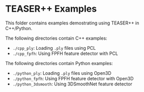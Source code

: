 # TEASER++ Examples

This folder contains examples demostrating using TEASER++ in C++/Python.

The following directories contain C++ examples:
- `./cpp_ply`: Loading `.ply` files using PCL  
- `./cpp_fpfh`: Using FPFH feature detector with PCL 

The following directories contain Python examples:
- `./python_ply`: Loading `.ply` files using Open3D 
- `./python_fpfh`: Using FPFH feature detector with Open3D
- `./python_3dsmooth`: Using 3DSmoothNet feature detector 
